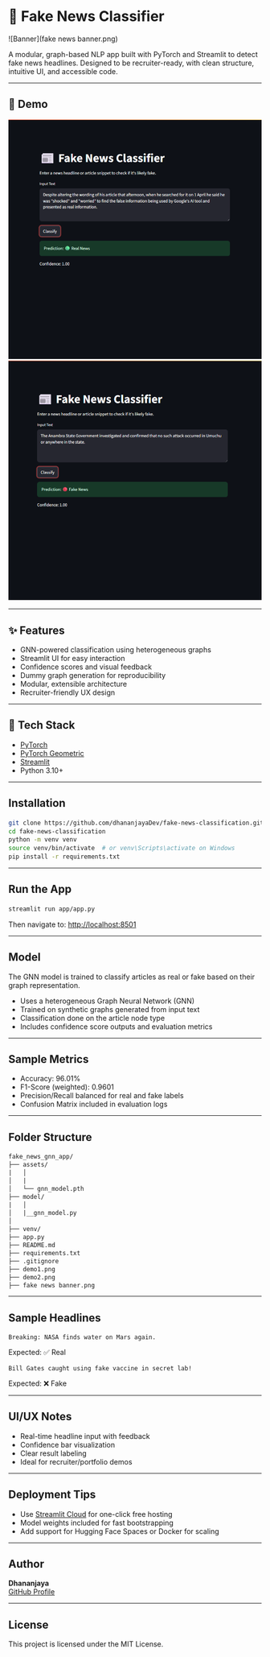 # 📰 Fake News Classifier

![Banner](fake news banner.png)

A modular, graph-based NLP app built with PyTorch and Streamlit to detect fake news headlines. Designed to be recruiter-ready, with clean structure, intuitive UI, and accessible code.

---

## 🚀 Demo

![App Screenshot](demo1.png)
![App Screenshot](demo2.png)

---

## ✨ Features

- GNN-powered classification using heterogeneous graphs
- Streamlit UI for easy interaction
- Confidence scores and visual feedback
- Dummy graph generation for reproducibility
- Modular, extensible architecture
- Recruiter-friendly UX design

---

## 🧠 Tech Stack

- [PyTorch](https://pytorch.org/)
- [PyTorch Geometric](https://pytorch-geometric.readthedocs.io/en/latest/)
- [Streamlit](https://streamlit.io/)
- Python 3.10+

---

##  Installation

```bash
git clone https://github.com/dhananjayaDev/fake-news-classification.git
cd fake-news-classification
python -m venv venv
source venv/bin/activate  # or venv\Scripts\activate on Windows
pip install -r requirements.txt
```

---

##  Run the App

```bash
streamlit run app/app.py
```

Then navigate to: [http://localhost:8501](http://localhost:8501)

---

## Model

The GNN model is trained to classify articles as real or fake based on their graph representation.

- Uses a heterogeneous Graph Neural Network (GNN)
- Trained on synthetic graphs generated from input text
- Classification done on the article node type
- Includes confidence score outputs and evaluation metrics

---

##  Sample Metrics

- Accuracy: 96.01%
- F1-Score (weighted): 0.9601
- Precision/Recall balanced for real and fake labels
- Confusion Matrix included in evaluation logs

---

##  Folder Structure


```
fake_news_gnn_app/
├── assets/
|   │   
│   |
│   └── gnn_model.pth
├── model/
|   │   
│   |__gnn_model.py
│   
├── venv/
├── app.py
├── README.md
├── requirements.txt
├── .gitignore
├── demo1.png
├── demo2.png
├── fake news banner.png
```

---

##  Sample Headlines

```text
Breaking: NASA finds water on Mars again.
```

Expected: ✅ Real

```text
Bill Gates caught using fake vaccine in secret lab!
```

Expected: ❌ Fake

---

##  UI/UX Notes

- Real-time headline input with feedback
- Confidence bar visualization
- Clear result labeling
- Ideal for recruiter/portfolio demos

---

##  Deployment Tips

- Use [Streamlit Cloud](https://streamlit.io/cloud) for one-click free hosting
- Model weights included for fast bootstrapping
- Add support for Hugging Face Spaces or Docker for scaling

---

##  Author

**Dhananjaya**  
[GitHub Profile](https://github.com/dhananjayaDev)

---

##  License

This project is licensed under the MIT License.
